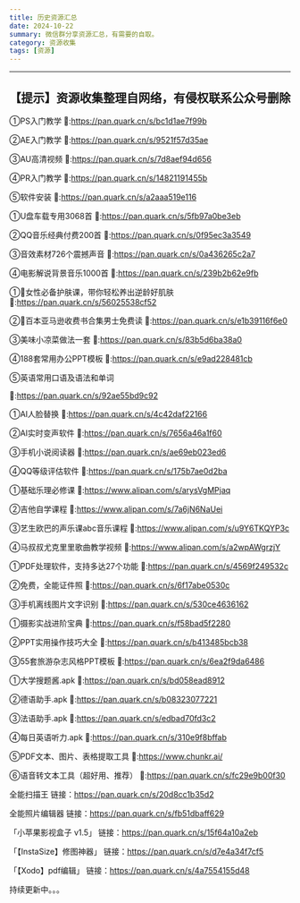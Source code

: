 ```yaml
---
title: 历史资源汇总
date: 2024-10-22
summary: 微信群分享资源汇总，有需要的自取。
category: 资源收集
tags: [资源]
---
```


---
## 【提示】资源收集整理自网络，有侵权联系公众号删除



①PS入门教学
🔗:https://pan.quark.cn/s/bc1d1ae7f99b

②AE入门教学
🔗:https://pan.quark.cn/s/9521f57d35ae

③AU高清视频
🔗:https://pan.quark.cn/s/7d8aef94d656

④PR入门教学
🔗:https://pan.quark.cn/s/14821191455b

⑤软件安装
🔗:https://pan.quark.cn/s/a2aaa519e116

①U盘车载专用3068首
🔗:https://pan.quark.cn/s/5fb97a0be3eb

②QQ音乐经典付费200首
🔗:https://pan.quark.cn/s/0f95ec3a3549

③音效素材726个震撼声音
🔗:https://pan.quark.cn/s/0a436265c2a7

④电影解说背景音乐1000首
🔗:https://pan.quark.cn/s/239b2b62e9fb

①👗女性必备护肤课，带你轻松养出逆龄好肌肤
🔗:https://pan.quark.cn/s/56025538cf52

②👕百本亚马逊收费书合集男士免费读
🔗:https://pan.quark.cn/s/e1b39116f6e0

③美味小凉菜做法一套
🔗:https://pan.quark.cn/s/83b5d6ba38a0

④188套常用办公PPT模板
🔗:https://pan.quark.cn/s/e9ad228481cb

⑤英语常用口语及语法和单词

🔗:https://pan.quark.cn/s/92ae55bd9c92

①AI人脸替换
🔗:https://pan.quark.cn/s/4c42daf22166

②AI实时变声软件
🔗:https://pan.quark.cn/s/7656a46a1f60

③手机小说阅读器
🔗:https://pan.quark.cn/s/ae69eb023ed6

④QQ等级评估软件
🔗:https://pan.quark.cn/s/175b7ae0d2ba

①基础乐理必修课
🔗:https://www.alipan.com/s/arysVgMPjaq

②吉他自学课程
🔗:https://www.alipan.com/s/7a6jN6NaUei

③艺生欧巴的声乐课abc音乐课程
🔗:https://www.alipan.com/s/u9Y6TKQYP3c

④马叔叔尤克里里歌曲教学视频
🔗:https://www.alipan.com/s/a2wpAWgrzjY

①PDF处理软件，支持多达27个功能
🔗:https://pan.quark.cn/s/4569f249532c

②免费，全能证件照
🔗:https://pan.quark.cn/s/6f17abe0530c

③手机离线图片文字识别
🔗:https://pan.quark.cn/s/530ce4636162

①摄影实战进阶宝典
 🔗:https://pan.quark.cn/s/f58bad5f2280

②PPT实用操作技巧大全
 🔗:https://pan.quark.cn/s/b413485bcb38

③55套旅游杂志风格PPT模板
 🔗:https://pan.quark.cn/s/6ea2f9da6486

 ①大学搜题酱.apk
 🔗:https://pan.quark.cn/s/bd058ead8912

②德语助手.apk
 🔗:https://pan.quark.cn/s/b08323077221

③法语助手.apk
 🔗:https://pan.quark.cn/s/edbad70fd3c2

④每日英语听力.apk
🔗:https://pan.quark.cn/s/310e9f8bffab

⑤PDF文本、图片、表格提取工具
🔗:https://www.chunkr.ai/

⑥语音转文本工具（超好用、推荐）
🔗:https://pan.quark.cn/s/fc29e9b00f30

全能扫描王
链接：https://pan.quark.cn/s/20d8cc1b35d2

全能照片编辑器
链接：https://pan.quark.cn/s/fb51dbaff629

「小苹果影视盒子 v1.5」
链接：https://pan.quark.cn/s/15f64a10a2eb

「【InstaSize】修图神器」
链接：https://pan.quark.cn/s/d7e4a34f7cf5

「【Xodo】pdf编辑」
链接：https://pan.quark.cn/s/4a7554155d48

持续更新中。。。
